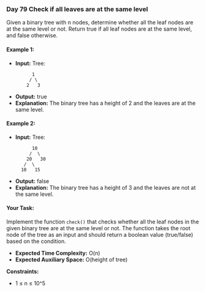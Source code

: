 ### Day 79 **Check if all leaves are at the same level**

Given a binary tree with n nodes, determine whether all the leaf nodes are at the same level or not. Return true if all leaf nodes are at the same level, and false otherwise.

#### Example 1:

- **Input:**
  Tree:
  ```
        1
       / \
      2   3
    ```
- **Output:**
  true
- **Explanation:**
  The binary tree has a height of 2 and the leaves are at the same level.

#### Example 2:

- **Input:**
  Tree:
  ```
        10
       /  \
      20   30
     /  \
    10   15
    ```
- **Output:**
  false
- **Explanation:**
  The binary tree has a height of 3 and the leaves are not at the same level.

#### Your Task:
Implement the function `check()` that checks whether all the leaf nodes in the given binary tree are at the same level or not. The function takes the root node of the tree as an input and should return a boolean value (true/false) based on the condition.

- **Expected Time Complexity:** O(n)
- **Expected Auxiliary Space:** O(height of tree)

**Constraints:**
- 1 ≤ n ≤ 10^5
